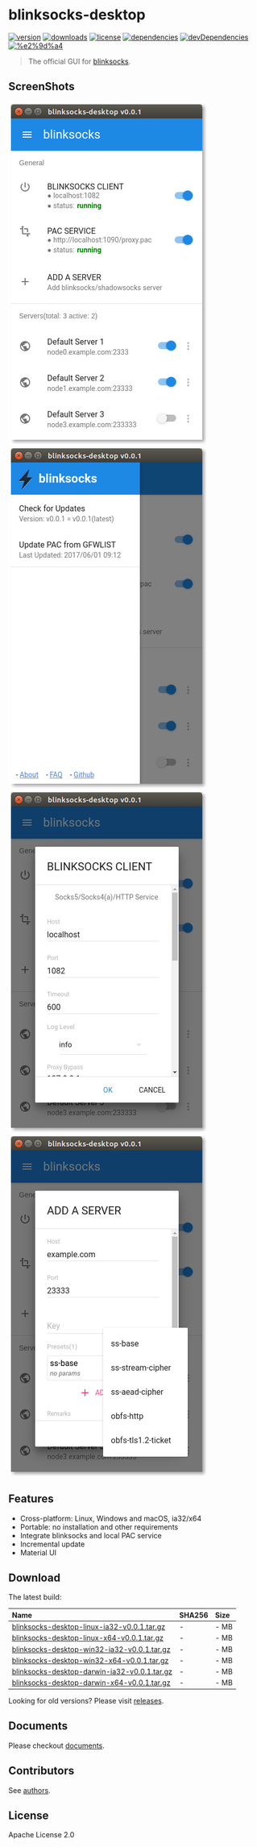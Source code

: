 # blinksocks-desktop

[![version](https://img.shields.io/npm/v/blinksocks-desktop.svg)](https://www.npmjs.com/package/blinksocks-desktop)
[![downloads](https://img.shields.io/npm/dt/blinksocks-desktop.svg)](https://www.npmjs.com/package/blinksocks-desktop)
[![license](https://img.shields.io/npm/l/blinksocks-desktop.svg)](https://github.com/blinksocks/blinksocks-desktop/blob/master/LICENSE)
[![dependencies](https://img.shields.io/david/blinksocks/blinksocks.svg)](https://www.npmjs.com/package/blinksocks-desktop)
[![devDependencies](https://img.shields.io/david/dev/blinksocks/blinksocks-desktop.svg)](https://www.npmjs.com/package/blinksocks-desktop)
[![%e2%9d%a4](https://img.shields.io/badge/made%20with-%e2%9d%a4-ff69b4.svg)](https://github.com/blinksocks/blinksocks-desktop)

> The official GUI for [blinksocks].

## ScreenShots

![main](docs/screenshots/main.png)
![slider](docs/screenshots/slider.png)
![blinksocks-client](docs/screenshots/blinksocks-client.png)
![add-a-server](docs/screenshots/add-a-server.png)

## Features

* Cross-platform: Linux, Windows and macOS, ia32/x64
* Portable: no installation and other requirements
* Integrate blinksocks and local PAC service
* Incremental update
* Material UI

## Download

The latest build:

| Name                                           | SHA256  | Size    |
| :--------------------------------------------- | :------ | :------ | 
| [blinksocks-desktop-linux-ia32-v0.0.1.tar.gz]  | -       | - MB    |
| [blinksocks-desktop-linux-x64-v0.0.1.tar.gz]   | -       | - MB    |
| [blinksocks-desktop-win32-ia32-v0.0.1.tar.gz]  | -       | - MB    |
| [blinksocks-desktop-win32-x64-v0.0.1.tar.gz]   | -       | - MB    |
| [blinksocks-desktop-darwin-ia32-v0.0.1.tar.gz] | -       | - MB    |
| [blinksocks-desktop-darwin-x64-v0.0.1.tar.gz]  | -       | - MB    |

Looking for old versions? Please visit [releases].

## Documents

Please checkout [documents](docs).

## Contributors

See [authors](AUTHORS).

## License

Apache License 2.0

[blinksocks]:                                   https://github.com/blinksocks/blinksocks
[releases]:                                     https://github.com/blinksocks/blinksocks-desktop/releases
[blinksocks-desktop-linux-ia32-v0.0.1.tar.gz]:  https://github.com/blinksocks/blinksocks-desktop/releases/download/v0.0.1/blinksocks-desktop-linux-ia32-v0.0.1.tar.gz
[blinksocks-desktop-linux-x64-v0.0.1.tar.gz]:   https://github.com/blinksocks/blinksocks-desktop/releases/download/v0.0.1/blinksocks-desktop-linux-x64-v0.0.1.tar.gz
[blinksocks-desktop-win32-ia32-v0.0.1.tar.gz]:  https://github.com/blinksocks/blinksocks-desktop/releases/download/v0.0.1/blinksocks-desktop-win32-ia32-v0.0.1.tar.gz
[blinksocks-desktop-win32-x64-v0.0.1.tar.gz]:   https://github.com/blinksocks/blinksocks-desktop/releases/download/v0.0.1/blinksocks-desktop-win32-x64-v0.0.1.tar.gz
[blinksocks-desktop-darwin-ia32-v0.0.1.tar.gz]: https://github.com/blinksocks/blinksocks-desktop/releases/download/v0.0.1/blinksocks-desktop-darwin-ia32-v0.0.1.tar.gz
[blinksocks-desktop-darwin-x64-v0.0.1.tar.gz]:  https://github.com/blinksocks/blinksocks-desktop/releases/download/v0.0.1/blinksocks-desktop-darwin-x64-v0.0.1.tar.gz

